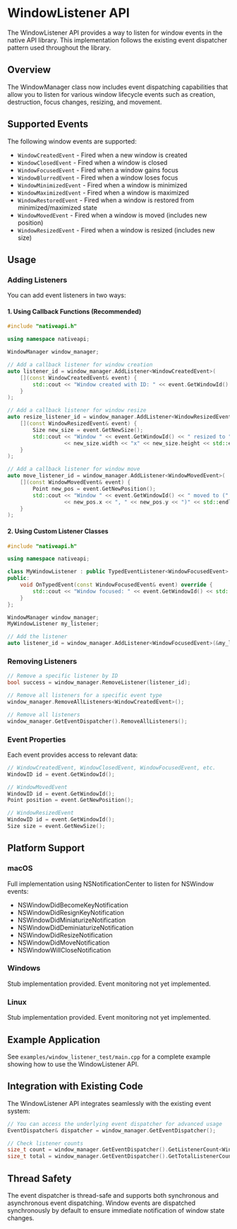# WindowListener API

The WindowListener API provides a way to listen for window events in the native API library. This implementation follows the existing event dispatcher pattern used throughout the library.

## Overview

The WindowManager class now includes event dispatching capabilities that allow you to listen for various window lifecycle events such as creation, destruction, focus changes, resizing, and movement.

## Supported Events

The following window events are supported:

- `WindowCreatedEvent` - Fired when a new window is created
- `WindowClosedEvent` - Fired when a window is closed
- `WindowFocusedEvent` - Fired when a window gains focus
- `WindowBlurredEvent` - Fired when a window loses focus
- `WindowMinimizedEvent` - Fired when a window is minimized
- `WindowMaximizedEvent` - Fired when a window is maximized  
- `WindowRestoredEvent` - Fired when a window is restored from minimized/maximized state
- `WindowMovedEvent` - Fired when a window is moved (includes new position)
- `WindowResizedEvent` - Fired when a window is resized (includes new size)

## Usage

### Adding Listeners

You can add event listeners in two ways:

#### 1. Using Callback Functions (Recommended)

```cpp
#include "nativeapi.h"

using namespace nativeapi;

WindowManager window_manager;

// Add a callback listener for window creation
auto listener_id = window_manager.AddListener<WindowCreatedEvent>(
    [](const WindowCreatedEvent& event) {
        std::cout << "Window created with ID: " << event.GetWindowId() << std::endl;
    }
);

// Add a callback listener for window resize
auto resize_listener_id = window_manager.AddListener<WindowResizedEvent>(
    [](const WindowResizedEvent& event) {
        Size new_size = event.GetNewSize();
        std::cout << "Window " << event.GetWindowId() << " resized to " 
                  << new_size.width << "x" << new_size.height << std::endl;
    }
);

// Add a callback listener for window move
auto move_listener_id = window_manager.AddListener<WindowMovedEvent>(
    [](const WindowMovedEvent& event) {
        Point new_pos = event.GetNewPosition();
        std::cout << "Window " << event.GetWindowId() << " moved to (" 
                  << new_pos.x << ", " << new_pos.y << ")" << std::endl;
    }
);
```

#### 2. Using Custom Listener Classes

```cpp
#include "nativeapi.h"

using namespace nativeapi;

class MyWindowListener : public TypedEventListener<WindowFocusedEvent> {
public:
    void OnTypedEvent(const WindowFocusedEvent& event) override {
        std::cout << "Window focused: " << event.GetWindowId() << std::endl;
    }
};

WindowManager window_manager;
MyWindowListener my_listener;

// Add the listener
auto listener_id = window_manager.AddListener<WindowFocusedEvent>(&my_listener);
```

### Removing Listeners

```cpp
// Remove a specific listener by ID
bool success = window_manager.RemoveListener(listener_id);

// Remove all listeners for a specific event type
window_manager.RemoveAllListeners<WindowCreatedEvent>();

// Remove all listeners
window_manager.GetEventDispatcher().RemoveAllListeners();
```

### Event Properties

Each event provides access to relevant data:

```cpp
// WindowCreatedEvent, WindowClosedEvent, WindowFocusedEvent, etc.
WindowID id = event.GetWindowId();

// WindowMovedEvent
WindowID id = event.GetWindowId();
Point position = event.GetNewPosition();

// WindowResizedEvent  
WindowID id = event.GetWindowId();
Size size = event.GetNewSize();
```

## Platform Support

### macOS
Full implementation using NSNotificationCenter to listen for NSWindow events:
- NSWindowDidBecomeKeyNotification
- NSWindowDidResignKeyNotification  
- NSWindowDidMiniaturizeNotification
- NSWindowDidDeminiaturizeNotification
- NSWindowDidResizeNotification
- NSWindowDidMoveNotification
- NSWindowWillCloseNotification

### Windows
Stub implementation provided. Event monitoring not yet implemented.

### Linux
Stub implementation provided. Event monitoring not yet implemented.

## Example Application

See `examples/window_listener_test/main.cpp` for a complete example showing how to use the WindowListener API.

## Integration with Existing Code

The WindowListener API integrates seamlessly with the existing event system:

```cpp
// You can access the underlying event dispatcher for advanced usage
EventDispatcher& dispatcher = window_manager.GetEventDispatcher();

// Check listener counts
size_t count = window_manager.GetEventDispatcher().GetListenerCount<WindowCreatedEvent>();
size_t total = window_manager.GetEventDispatcher().GetTotalListenerCount();
```

## Thread Safety

The event dispatcher is thread-safe and supports both synchronous and asynchronous event dispatching. Window events are dispatched synchronously by default to ensure immediate notification of window state changes.